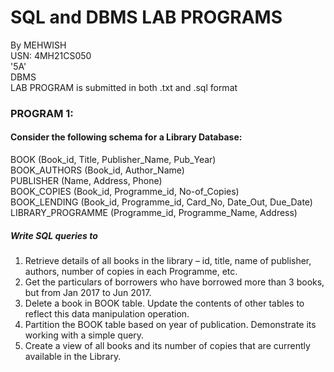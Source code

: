 # SQL and DBMS LAB PROGRAMS

By MEHWISH<br>
USN: 4MH21CS050<br>
'5A'<br> 
DBMS<br>
LAB PROGRAM is submitted in both .txt and .sql format

### PROGRAM 1:
#### Consider the following schema for a Library Database:
BOOK (Book_id, Title, Publisher_Name, Pub_Year)<br>
BOOK_AUTHORS (Book_id, Author_Name)<br>
PUBLISHER (Name, Address, Phone)<br>
BOOK_COPIES (Book_id, Programme_id, No-of_Copies)<br>
BOOK_LENDING (Book_id, Programme_id, Card_No, Date_Out, Due_Date)<br>
LIBRARY_PROGRAMME (Programme_id, Programme_Name, Address)<br>
##### Write SQL queries to
1. Retrieve details of all books in the library – id, title, name of publisher, authors, number of copies in
each Programme, etc.
2. Get the particulars of borrowers who have borrowed more than 3 books, but from Jan 2017 to Jun 2017.
3. Delete a book in BOOK table. Update the contents of other tables to reflect this data manipulation
operation.
4. Partition the BOOK table based on year of publication. Demonstrate its working with a simple query.
5. Create a view of all books and its number of copies that are currently available in the Library.


